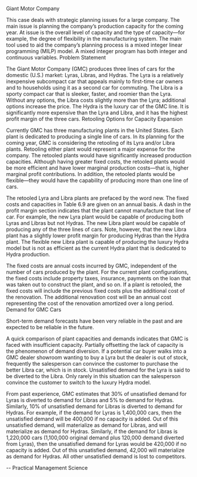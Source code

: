 Giant Motor Company

This case deals with strategic planning issues for a large company. The main issue is planning the company’s production capacity for the coming year. At issue is the overall level of capacity and the type of capacity—for example, the degree of flexibility in the manufacturing system. The main tool used to aid the company’s planning process is a mixed integer linear programming (MILP) model. A mixed integer program has both integer and continuous variables.
Problem Statement

The Giant Motor Company (GMC) produces three lines of cars for the domestic (U.S.) market: Lyras, Libras, and Hydras. The Lyra is a relatively inexpensive subcompact car that appeals mainly to first-time car owners and to households using it as a second car for commuting. The Libra is a sporty compact car that is sleeker, faster, and roomier than the Lyra. Without any options, the Libra costs slightly more than the Lyra; additional options increase the price. The Hydra is the luxury car of the GMC line. It is significantly more expensive than the Lyra and Libra, and it has the highest profit margin of the three cars.
Retooling Options for Capacity Expansion

Currently GMC has three manufacturing plants in the United States. Each plant is dedicated to producing a single line of cars. In its planning for the coming year, GMC is considering the retooling of its Lyra and/or Libra plants. Retooling either plant would represent a major expense for the company. The retooled plants would have significantly increased production capacities. Although having greater fixed costs, the retooled plants would be more efficient and have lower marginal production costs—that is, higher marginal profit contributions. In addition, the retooled plants would be flexible—they would have the capability of producing more than one line of cars.

The retooled Lyra and Libra plants are prefaced by the word new. The fixed costs and capacities in Table 6.9 are given on an annual basis. A dash in the profit margin section indicates that the plant cannot manufacture that line of car. For example, the new Lyra plant would be capable of producing both Lyras and Libras but not Hydras. The new Libra plant would be capable of producing any of the three lines of cars. Note, however, that the new Libra plant has a slightly lower profit margin for producing Hydras than the Hydra plant. The flexible new Libra plant is capable of producing the luxury Hydra model but is not as efficient as the current Hydra plant that is dedicated to Hydra production. 

The fixed costs are annual costs incurred by GMC, independent of the number of cars produced by the plant. For the current plant configurations, the fixed costs include property taxes, insurance, payments on the loan that was taken out to construct the plant, and so on. If a plant is retooled, the fixed costs will include the previous fixed costs plus the additional cost of the renovation. The additional renovation cost will be an annual cost representing the cost of the renovation amortized over a long period. 
Demand for GMC Cars

Short-term demand forecasts have been very reliable in the past and are expected to be reliable in the future.

A quick comparison of plant capacities and demands indicates that GMC is faced with insufficient capacity. Partially offsetting the lack of capacity is the phenomenon of demand diversion. If a potential car buyer walks into a GMC dealer showroom wanting to buy a Lyra but the dealer is out of stock, frequently the salesperson can convince the customer to purchase the better Libra car, which is in stock. Unsatisfied demand for the Lyra is said to be diverted to the Libra. Only rarely in this situation can the salesperson convince the customer to switch to the luxury Hydra model.

From past experience, GMC estimates that 30% of unsatisfied demand for Lyras is diverted to demand for Libras and 5% to demand for Hydras. Similarly, 10% of unsatisfied demand for Libras is diverted to demand for Hydras. For example, if the demand for Lyras is 1,400,000 cars, then the unsatisfied demand will be 400,000 if no capacity is added. Out of this unsatisfied demand, will materialize as demand for Libras, and will materialize as demand for Hydras. Similarly, if the demand for Libras is 1,220,000 cars (1,100,000 original demand plus 120,000 demand diverted from Lyras), then the unsatisfied demand for Lyras would be 420,000 if no capacity is added. Out of this unsatisfied demand, 42,000 will materialize as demand for Hydras. All other unsatisfied demand is lost to competitors.

-- Practical Management Science

